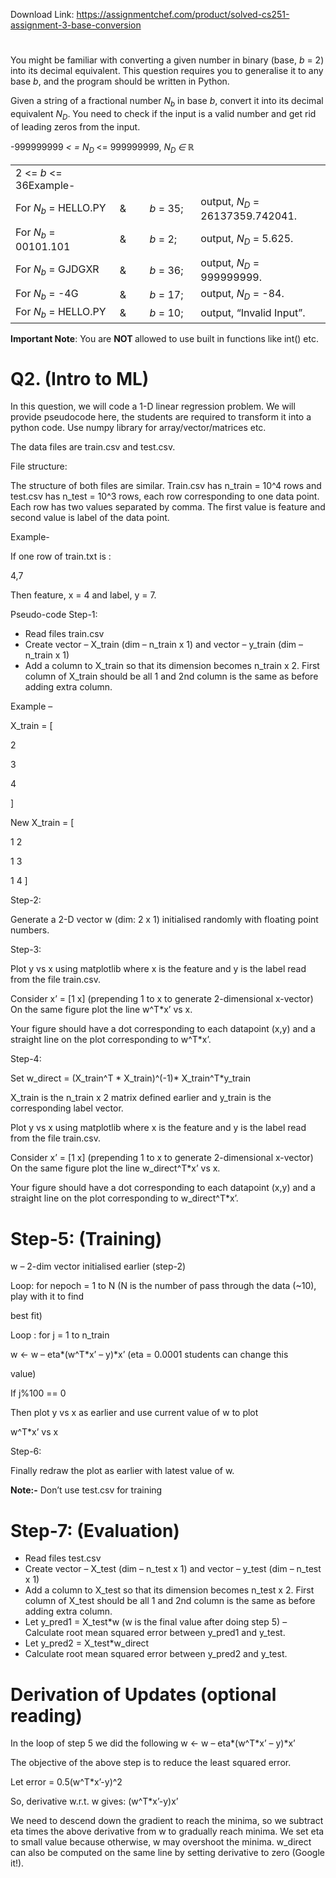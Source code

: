 Download Link: https://assignmentchef.com/product/solved-cs251-assignment-3-base-conversion
<br>
<h1></h1>

You might be familiar with converting a given number in binary (base, <em>b </em>= 2) into its decimal equivalent. This question requires you to generalise it to any base <em>b</em>, and the program should be written in Python.

Given a string of a fractional number <em>N</em><em><sub>b</sub> </em>in base <em>b</em>, convert it into its decimal equivalent <em>N</em><em><sub>D</sub></em>. You need to check if the input is a valid number and get rid of leading zeros from the input.

-999999999  <em>&lt; = N</em><em><sub>D  </sub></em>&lt;=  999999999,  <em>N</em><em><sub>D </sub></em><em>∈ ℝ</em>

<table width="0">

 <tbody>

  <tr>

   <td width="192">2  &lt;=  <em>b</em>  &lt;=  36Example-</td>

   <td width="48"> </td>

   <td width="96"> </td>

   <td width="220"> </td>

  </tr>

  <tr>

   <td width="192">For <em>N</em><em><sub>b</sub></em> = HELLO.PY</td>

   <td width="48">&amp;</td>

   <td width="96"><em>b</em> = 35;</td>

   <td width="220">output, <em>N</em><em><sub>D</sub></em> = 26137359.742041.</td>

  </tr>

  <tr>

   <td width="192">For <em>N</em><em><sub>b</sub></em> = 00101.101</td>

   <td width="48">&amp;</td>

   <td width="96"><em>b</em> = 2;</td>

   <td width="220">output, <em>N</em><em><sub>D</sub></em> = 5.625.</td>

  </tr>

  <tr>

   <td width="192">For <em>N</em><em><sub>b</sub></em> = GJDGXR</td>

   <td width="48">&amp;</td>

   <td width="96"><em>b</em> = 36;</td>

   <td width="220">output, <em>N</em><em><sub>D</sub></em> = 999999999.</td>

  </tr>

  <tr>

   <td width="192">For <em>N</em><em><sub>b</sub></em> = -4G</td>

   <td width="48">&amp;</td>

   <td width="96"><em>b</em> = 17;</td>

   <td width="220">output, <em>N</em><em><sub>D</sub></em> = -84.</td>

  </tr>

  <tr>

   <td width="192">For <em>N</em><em><sub>b</sub></em> = HELLO.PY</td>

   <td width="48">&amp;</td>

   <td width="96"><em>b</em> = 10;</td>

   <td width="220">output, “Invalid Input”.</td>

  </tr>

 </tbody>

</table>

<strong>Important Note</strong>: You are <strong>NOT </strong>allowed to use built in functions like int() etc.

<h1>Q2. (Intro to ML)</h1>

In this question, we will code a 1-D linear regression problem. We will provide pseudocode here, the students are required to transform it into a python code. Use numpy library for array/vector/matrices etc.

The data files are train.csv and test.csv.

File structure:

The structure of both files are similar. Train.csv has n_train = 10^4 rows and test.csv has  n_test = 10^3 rows, each row corresponding to one data point. Each row has two values separated by comma. The first value is feature and second value is label of the data point.

Example-

If one row of train.txt is :

4,7

Then feature, x = 4 and label, y = 7.

Pseudo-code Step-1:

<ul>

 <li>Read files train.csv</li>

 <li>Create vector – X_train (dim – n_train x 1) and vector – y_train (dim – n_train x 1)</li>

 <li>Add a column to X_train so that its dimension becomes n_train x 2. First column of X_train should be all 1 and 2nd column is the same as before adding extra column.</li>

</ul>

Example –

X_train = [

2

3

4

]

New X_train = [

1    2

1    3

1    4                                         ]

Step-2:

Generate a 2-D vector w (dim: 2 x 1)  initialised randomly with floating point numbers.

Step-3:

Plot y vs x using matplotlib where x is the feature and y is the label read from the file train.csv.

Consider x’ = [1 x] (prepending 1 to x to generate 2-dimensional x-vector) On the same figure plot the line w^T*x’ vs x.

Your figure should have a dot corresponding to each datapoint (x,y) and a straight line on the plot corresponding to w^T*x’.

Step-4:

Set w_direct = (X_train^T * X_train)^(-1)* X_train^T*y_train

X_train is the n_train x 2 matrix defined earlier and y_train is the corresponding label vector.

Plot y vs x using matplotlib where x is the feature and y is the label read from the file train.csv.

Consider x’ = [1 x] (prepending 1 to x to generate 2-dimensional x-vector) On the same figure plot the line w_direct^T*x’ vs x.

Your figure should have a dot corresponding to each datapoint (x,y) and a straight line on the plot corresponding to w_direct^T*x’.

<h1>Step-5: (Training)</h1>

w – 2-dim vector initialised earlier (step-2)

Loop: for nepoch =  1 to N   (N is the number of pass through the data (~10), play with it to find

best fit)

Loop : for j = 1 to n_train

w ← w – eta*(w^T*x’ – y)*x’   (eta = 0.0001 students can change this

value)

If j%100 == 0

Then plot y vs x as earlier and use current value of w to plot

w^T*x’  vs x

Step-6:

Finally redraw the plot as earlier with latest value of w.




<strong>Note:-</strong> Don’t use test.csv for training

<h1>Step-7: (Evaluation)</h1>

<ul>

 <li>Read files test.csv</li>

 <li>Create vector – X_test (dim – n_test x 1) and vector – y_test (dim – n_test x 1)</li>

 <li>Add a column to X_test so that its dimension becomes n_test x 2. First column of X_test should be all 1 and 2nd column is the same as before adding extra column.</li>

 <li>Let y_pred1 = X_test*w (w is the final value after doing step 5) – Calculate root mean squared error between y_pred1 and y_test.</li>

 <li>Let y_pred2 = X_test*w_direct</li>

 <li>Calculate root mean squared error between y_pred2 and y_test.</li>

</ul>

<h1>Derivation of Updates (optional reading)</h1>

In the loop of step 5 we did the following w ← w – eta*(w^T*x’ – y)*x’

The objective of the above step is to reduce the least squared error.

Let error = 0.5(w^T*x’-y)^2

So, derivative w.r.t. w gives:  (w^T*x’-y)x’

We need to descend down the gradient to reach the minima, so we subtract eta times the above derivative from w to gradually reach minima. We set eta to small value because otherwise, w may overshoot the minima. w_direct can also be computed on the same line by setting derivative to zero (Google it!).